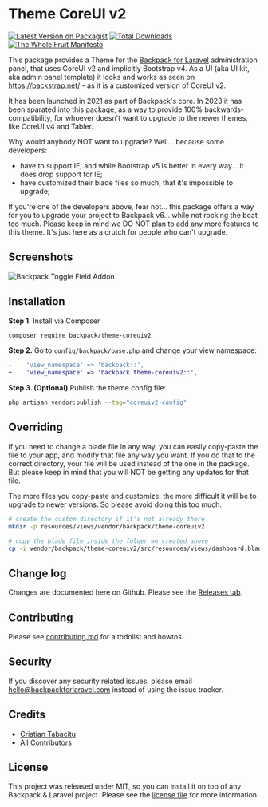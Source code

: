 # Theme CoreUI v2

[![Latest Version on Packagist][ico-version]][link-packagist]
[![Total Downloads][ico-downloads]][link-downloads]
[![The Whole Fruit Manifesto](https://img.shields.io/badge/writing%20standard-the%20whole%20fruit-brightgreen)](https://github.com/the-whole-fruit/manifesto)

This package provides a Theme for the [Backpack for Laravel](https://backpackforlaravel.com/) administration panel, that uses CoreUI v2 and implicitly Bootstrap v4. As a UI (aka UI kit, aka admin panel template) it looks and works as seen on https://backstrap.net/ - as it is a customized version of CoreUI v2.

It has been launched in 2021 as part of Backpack's core. In 2023 it has been sparated into this package, as a way to provide 100% backwards-compatibility, for whoever doesn't want to upgrade to the newer themes, like CoreUI v4 and Tabler.

Why would anybody NOT want to upgrade? Well... because some developers:
- have to support IE; and while Bootstrap v5 is better in every way... it does drop support for IE;
- have customized their blade files so much, that it's impossible to upgrade;

If you're one of the developers above, fear not... this package offers a way for you to upgrade your project to Backpack v6... while not rocking the boat too much. Please keep in mind we DO NOT plan to add any more features to this theme. It's just here as a crutch for people who can't upgrade.

## Screenshots

![Backpack Toggle Field Addon](https://via.placeholder.com/600x250?text=screenshot+needed)


## Installation

**Step 1.** Install via Composer

``` bash
composer require backpack/theme-coreuiv2
```

**Step 2.** Go to `config/backpack/base.php` and change your view namespace:

```diff
-    'view_namespace' => 'backpack::',
+    'view_namespace' => 'backpack.theme-coreuiv2::',
```

**Step 3. (Optional)** Publish the theme config file:

```bash
php artisan vendor:publish --tag="coreuiv2-config"
```

## Overriding

If you need to change a blade file in any way, you can easily copy-paste the file to your app, and modify that file any way you want. If you do that to the correct directory, your file will be used instead of the one in the package. But please keep in mind that you will NOT be getting any updates for that file.

The more files you copy-paste and customize, the more difficult it will be to upgrade to newer versions. So please avoid doing this too much.

```bash
# create the custom directory if it's not already there
mkdir -p resources/views/vendor/backpack/theme-coreuiv2

# copy the blade file inside the folder we created above
cp -i vendor/backpack/theme-coreuiv2/src/resources/views/dashboard.blade.php resources/views/vendor/backpack/theme-coreuiv2/dashboard.blade.php
```

## Change log

Changes are documented here on Github. Please see the [Releases tab](https://github.com/backpack/theme-coreuiv2/releases).

## Contributing

Please see [contributing.md](contributing.md) for a todolist and howtos.

## Security

If you discover any security related issues, please email hello@backpackforlaravel.com instead of using the issue tracker.

## Credits

- [Cristian Tabacitu][link-author]
- [All Contributors][link-contributors]

## License

This project was released under MIT, so you can install it on top of any Backpack & Laravel project. Please see the [license file](license.md) for more information.

[ico-version]: https://img.shields.io/packagist/v/backpack/theme-coreuiv2.svg?style=flat-square
[ico-downloads]: https://img.shields.io/packagist/dt/backpack/theme-coreuiv2.svg?style=flat-square

[link-packagist]: https://packagist.org/packages/backpack/theme-coreuiv2
[link-downloads]: https://packagist.org/packages/backpack/theme-coreuiv2
[link-author]: https://github.com/backpack
[link-contributors]: ../../contributors
